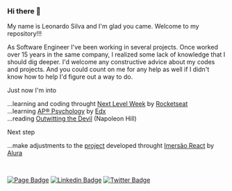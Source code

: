### Hi there 👋

My name is Leonardo Silva and I'm glad you came. Welcome to my repository!!!

As Software Engineer I've been working in several projects. Once worked over 15 years in the same company, I realized some lack of knowledge that I should dig deeper. I'd welcome any constructive advice about my codes and projects. And you could count on me for any help as well if I didn't know how to help I'd figure out a way to do.

Just now I'm into

  ...learning and coding throught [Next Level Week](https://nextlevelweek.com/episodios/omnistack/5/edicao/2) by [Rocketseat](https://rocketseat.com.br/) <br>
  ...learning [AP® Psychology](https://www.edx.org/course/ap-psychology-course-1-what-is-psychology) by [Edx](https://www.edx.org) <br>
  ...reading [Outwitting the Devil](https://www.amazon.com/Outwitting-Devil-Secret-Freedom-Success/dp/1454900679) (Napoleon Hill) <br>
  
Next step

  ...make adjustments to the [project](https://newsflix.vercel.app) developed throught [Imersão React](https://www.alura.com.br/imersao-react) by [Alura](https://www.alura.com.br) <br>

<br>



[![Page Badge](https://img.shields.io/badge/Page-leosilva.dev-black)](https://leosilva.dev)
[![Linkedin Badge](https://img.shields.io/badge/-LinkedIn-blue?style=flat-square&logo=Linkedin&logoColor=white&link=https://www.linkedin.com/in/leonardo-silva-2a8a1a9)](https://www.linkedin.com/in/leonardo-silva-2a8a1a9/)
[![Twitter Badge](https://img.shields.io/twitter/url?label=Twitter&style=social&url=https%3A%2F%2Ftwitter.com%2Flrsilvadev)](https://twitter.com/lrsilvadev)

